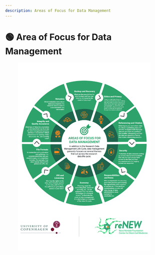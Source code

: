 ```yaml
---
description: Areas of Focus for Data Management
---
```


# 🟢 Area of Focus for Data Management



<div data-full-width="true">

<figure><img src="../../../.gitbook/assets/Areas of Data Management.jpeg" alt=""><figcaption></figcaption></figure>

</div>
